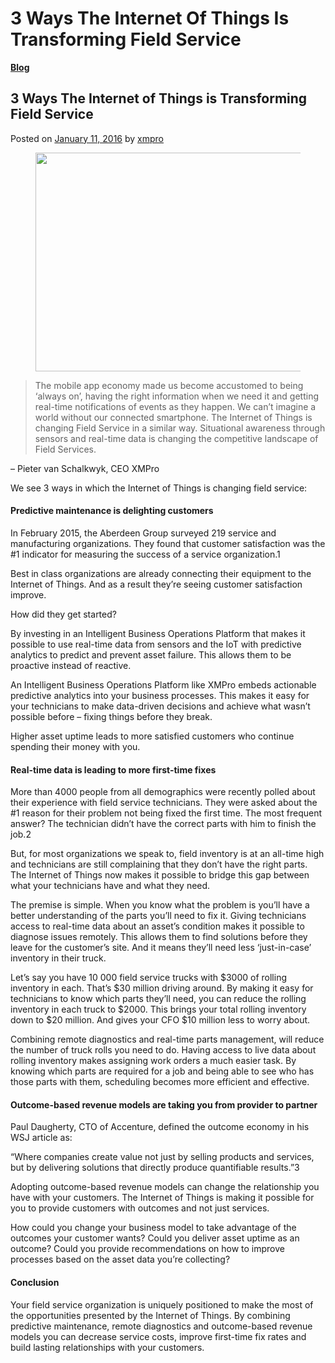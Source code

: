 # 3 Ways The Internet Of Things Is Transforming Field Service

[**Blog**](https://xmpro.com/category/blog/)

## 3 Ways The Internet of Things is Transforming Field Service

Posted on [January 11, 2016](https://xmpro.com/3-ways-internet-things-transforming-field-service/) by [xmpro](https://xmpro.com/author/xmpro/)

<figure><img src="https://xmpro.com/wp-content/uploads/2016/01/Internet-of-Things-Field-Service.png" alt="" height="350" width="700"><figcaption></figcaption></figure>

> The mobile app economy made us become accustomed to being ‘always on’, having the right information when we need it and getting real-time notifications of events as they happen. We can’t imagine a world without our connected smartphone. The Internet of Things is changing Field Service in a similar way. Situational awareness through sensors and real-time data is changing the competitive landscape of Field Services.

– Pieter van Schalkwyk, CEO XMPro

We see 3 ways in which the Internet of Things is changing field service:

#### Predictive maintenance is delighting customers

In February 2015, the Aberdeen Group surveyed 219 service and manufacturing organizations. They found that customer satisfaction was the #1 indicator for measuring the success of a service organization.1

Best in class organizations are already connecting their equipment to the Internet of Things. And as a result they’re seeing customer satisfaction improve.

How did they get started?

By investing in an Intelligent Business Operations Platform that makes it possible to use real-time data from sensors and the IoT with predictive analytics to predict and prevent asset failure. This allows them to be proactive instead of reactive.

An Intelligent Business Operations Platform like XMPro embeds actionable predictive analytics into your business processes. This makes it easy for your technicians to make data-driven decisions and achieve what wasn’t possible before – fixing things before they break.

Higher asset uptime leads to more satisfied customers who continue spending their money with you.

#### Real-time data is leading to more first-time fixes

More than 4000 people from all demographics were recently polled about their experience with field service technicians. They were asked about the #1 reason for their problem not being fixed the first time. The most frequent answer? The technician didn’t have the correct parts with him to finish the job.2

But, for most organizations we speak to, field inventory is at an all-time high and technicians are still complaining that they don’t have the right parts. The Internet of Things now makes it possible to bridge this gap between what your technicians have and what they need.

The premise is simple. When you know what the problem is you’ll have a better understanding of the parts you’ll need to fix it. Giving technicians access to real-time data about an asset’s condition makes it possible to diagnose issues remotely. This allows them to find solutions before they leave for the customer’s site. And it means they’ll need less ‘just-in-case’ inventory in their truck.

Let’s say you have 10 000 field service trucks with $3000 of rolling inventory in each. That’s $30 million driving around. By making it easy for technicians to know which parts they’ll need, you can reduce the rolling inventory in each truck to $2000. This brings your total rolling inventory down to $20 million. And gives your CFO $10 million less to worry about.

Combining remote diagnostics and real-time parts management, will  reduce the number of truck rolls you need to do. Having access to live data about rolling inventory makes assigning work orders a much easier task.  By knowing which parts are required for a job and being able to see who has those parts with them, scheduling becomes more efficient and effective.

#### Outcome-based revenue models are taking you from provider to partner

Paul Daugherty, CTO of Accenture, defined the outcome economy in his WSJ article as:

“Where companies create value not just by selling products and services, but by delivering solutions that directly produce quantifiable results.”3

Adopting outcome-based revenue models can change the relationship you have with your customers. The Internet of Things is making it possible for you to provide customers with outcomes and not just services.

How could you change your business model to take advantage of the outcomes your customer wants? Could you deliver asset uptime as an outcome? Could you provide recommendations on how to improve processes based on the asset data you’re collecting?

#### Conclusion

Your field service organization is uniquely positioned to make the most of the opportunities presented by the Internet of Things. By combining predictive maintenance, remote diagnostics and outcome-based revenue models you can decrease service costs, improve first-time fix rates and build lasting relationships with your customers.

